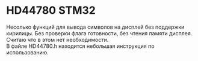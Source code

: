 # HD44780 STM32
Несолько функций для вывода символов на дисплей без поддержки кирилицы. Без проверки флага готовности, без чтения памяти дисплея. Считаю что в этом нет необходимости.  
В файле HD44780.h находится небольшая инструкция по использованию.
